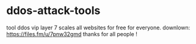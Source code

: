 # ddos-attack-tools
tool ddos vip layer 7 scales all websites for free for everyone.
downlown: https://files.fm/u/7pnw32gmd
thanks for all people !
